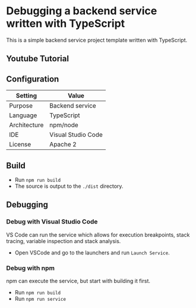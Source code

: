 # Debugging a backend service written with TypeScript
This is a simple backend service project template written with TypeScript. 

## Youtube Tutorial


## Configuration
| Setting | Value |
| --- | --- |
| Purpose | Backend service |
| Language | TypeScript |
| Architecture | npm/node |
| IDE | Visual Studio Code |
| License | Apache 2 |


## Build

* Run `npm run build`
* The source is output to the `./dist` directory.



## Debugging

### Debug with Visual Studio Code
VS Code can run the service which allows for execution breakpoints, stack tracing, variable inspection and stack analysis. 

* Open VSCode and go to the launchers and run `Launch Service`.


### Debug with npm
npm can execute the service, but start with building it first.

* Run `npm run build`
* Run `npm run service`